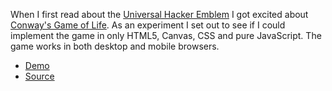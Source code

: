 When I first read about the [Universal Hacker Emblem][glider] I got excited
about [Conway's Game of Life][conway]. As an experiment I set out to see if I
could implement the game in only HTML5, Canvas, CSS and pure JavaScript. The
game works in both desktop and mobile browsers.

* [Demo][demo]
* [Source][source]

[demo]: http://jacob-walker.com/yagl-js/
[source]: https://github.com/jcbwlkr/yagl-js
[glider]: http://www.catb.org/hacker-emblem/
[conway]: http://en.wikipedia.org/wiki/Conway_game
